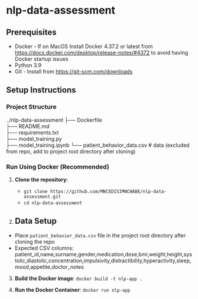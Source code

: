 # nlp-data-assessment

## Prerequisites

- Docker - If on MacOS Install Docker 4.37.2 or latest from https://docs.docker.com/desktop/release-notes/#4372 to avoid having Docker startup issues
- Python 3.9 
- Git - Install from https://git-scm.com/downloads

## Setup Instructions

### Project Structure
../nlp-data-assessment
├── Dockerfile                  
├── README.md                  
├── requirements.txt           
├── model_training.py  
├── model_training.ipynb
└── patient_behavior_data.csv   # data (excluded from repo, add to project root directory after cloning)

### Run Using Docker (Recommended)

1. **Clone the repository**:
   - ```git clone https://github.com/MNCEDISIMNCWABE/nlp-data-assessment.git```
   - ```cd nlp-data-assessment```
  
2. ## Data Setup
- Place `patient_behavior_data.csv` file in the project root directory after cloning the repo
- Expected CSV columns: patient_id,name,surname,gender,medication,dose,bmi,weight,height,systolic,diastolic,concentration,impulsivity,distractibility,hyperactivity,sleep,mood,appetite,doctor_notes

3. **Build the Docker image**:
```docker build -t nlp-app .```

2. **Run the Docker Container**:
```docker run nlp-app```


